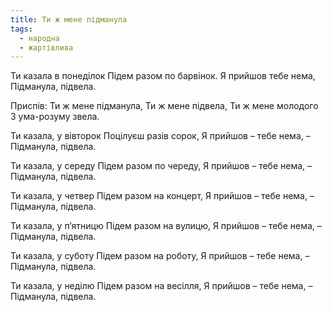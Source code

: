 ```yaml
---
title: Ти ж мене підманула
tags:
  - народна
  - жартівлива
---
```

Ти казала в понеділок
Підем разом по барвінок.
Я прийшов тебе нема,
Підманула, підвела.

Приспів: Ти ж мене підманула,
Ти ж мене підвела,
Ти ж мене молодого
З ума-розуму звела.

Ти казала, у вівторок
Поцілуєш разів сорок,
Я прийшов – тебе нема, –
Підманула, підвела.

Ти казала, у середу
Підем разом по череду,
Я прийшов – тебе нема, –
Підманула, підвела.

Ти казала, у четвер
Підем разом на концерт,
Я прийшов – тебе нема, –
Підманула, підвела.

Ти казала, у п’ятницю
Підем разом на вулицю,
Я прийшов – тебе нема, –
Підманула, підвела.

Ти казала, у суботу
Підем разом на роботу,
Я прийшов – тебе нема, –
Підманула, підвела.

Ти казала, у неділю
Підем разом на весілля,
Я прийшов – тебе нема, –
Підманула, підвела.